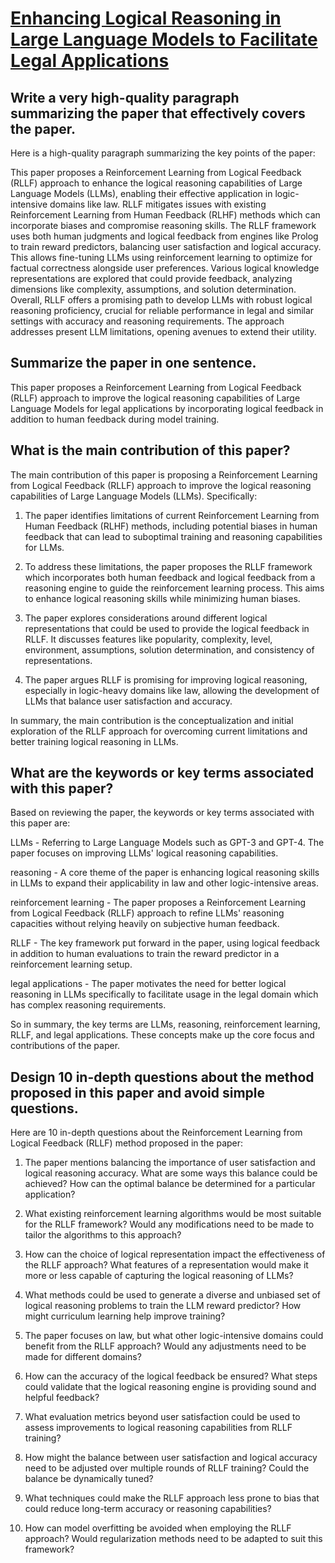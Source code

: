 # [Enhancing Logical Reasoning in Large Language Models to Facilitate Legal   Applications](https://arxiv.org/abs/2311.13095)

## Write a very high-quality paragraph summarizing the paper that effectively covers the paper.

 Here is a high-quality paragraph summarizing the key points of the paper:

This paper proposes a Reinforcement Learning from Logical Feedback (RLLF) approach to enhance the logical reasoning capabilities of Large Language Models (LLMs), enabling their effective application in logic-intensive domains like law. RLLF mitigates issues with existing Reinforcement Learning from Human Feedback (RLHF) methods which can incorporate biases and compromise reasoning skills. The RLLF framework uses both human judgments and logical feedback from engines like Prolog to train reward predictors, balancing user satisfaction and logical accuracy. This allows fine-tuning LLMs using reinforcement learning to optimize for factual correctness alongside user preferences. Various logical knowledge representations are explored that could provide feedback, analyzing dimensions like complexity, assumptions, and solution determination. Overall, RLLF offers a promising path to develop LLMs with robust logical reasoning proficiency, crucial for reliable performance in legal and similar settings with accuracy and reasoning requirements. The approach addresses present LLM limitations, opening avenues to extend their utility.


## Summarize the paper in one sentence.

 This paper proposes a Reinforcement Learning from Logical Feedback (RLLF) approach to improve the logical reasoning capabilities of Large Language Models for legal applications by incorporating logical feedback in addition to human feedback during model training.


## What is the main contribution of this paper?

 The main contribution of this paper is proposing a Reinforcement Learning from Logical Feedback (RLLF) approach to improve the logical reasoning capabilities of Large Language Models (LLMs). Specifically:

1) The paper identifies limitations of current Reinforcement Learning from Human Feedback (RLHF) methods, including potential biases in human feedback that can lead to suboptimal training and reasoning capabilities for LLMs. 

2) To address these limitations, the paper proposes the RLLF framework which incorporates both human feedback and logical feedback from a reasoning engine to guide the reinforcement learning process. This aims to enhance logical reasoning skills while minimizing human biases.

3) The paper explores considerations around different logical representations that could be used to provide the logical feedback in RLLF. It discusses features like popularity, complexity, level, environment, assumptions, solution determination, and consistency of representations.

4) The paper argues RLLF is promising for improving logical reasoning, especially in logic-heavy domains like law, allowing the development of LLMs that balance user satisfaction and accuracy.

In summary, the main contribution is the conceptualization and initial exploration of the RLLF approach for overcoming current limitations and better training logical reasoning in LLMs.


## What are the keywords or key terms associated with this paper?

 Based on reviewing the paper, the keywords or key terms associated with this paper are:

LLMs - Referring to Large Language Models such as GPT-3 and GPT-4. The paper focuses on improving LLMs' logical reasoning capabilities.

reasoning - A core theme of the paper is enhancing logical reasoning skills in LLMs to expand their applicability in law and other logic-intensive areas.

reinforcement learning - The paper proposes a Reinforcement Learning from Logical Feedback (RLLF) approach to refine LLMs' reasoning capacities without relying heavily on subjective human feedback.

RLLF - The key framework put forward in the paper, using logical feedback in addition to human evaluations to train the reward predictor in a reinforcement learning setup.

legal applications - The paper motivates the need for better logical reasoning in LLMs specifically to facilitate usage in the legal domain which has complex reasoning requirements.

So in summary, the key terms are LLMs, reasoning, reinforcement learning, RLLF, and legal applications. These concepts make up the core focus and contributions of the paper.


## Design 10 in-depth questions about the method proposed in this paper and avoid simple questions.

 Here are 10 in-depth questions about the Reinforcement Learning from Logical Feedback (RLLF) method proposed in the paper:

1. The paper mentions balancing the importance of user satisfaction and logical reasoning accuracy. What are some ways this balance could be achieved? How can the optimal balance be determined for a particular application? 

2. What existing reinforcement learning algorithms would be most suitable for the RLLF framework? Would any modifications need to be made to tailor the algorithms to this approach?

3. How can the choice of logical representation impact the effectiveness of the RLLF approach? What features of a representation would make it more or less capable of capturing the logical reasoning of LLMs?  

4. What methods could be used to generate a diverse and unbiased set of logical reasoning problems to train the LLM reward predictor? How might curriculum learning help improve training?

5. The paper focuses on law, but what other logic-intensive domains could benefit from the RLLF approach? Would any adjustments need to be made for different domains?

6. How can the accuracy of the logical feedback be ensured? What steps could validate that the logical reasoning engine is providing sound and helpful feedback?  

7. What evaluation metrics beyond user satisfaction could be used to assess improvements to logical reasoning capabilities from RLLF training? 

8. How might the balance between user satisfaction and logical accuracy need to be adjusted over multiple rounds of RLLF training? Could the balance be dynamically tuned?

9. What techniques could make the RLLF approach less prone to bias that could reduce long-term accuracy or reasoning capabilities?

10. How can model overfitting be avoided when employing the RLLF approach? Would regularization methods need to be adapted to suit this framework?
